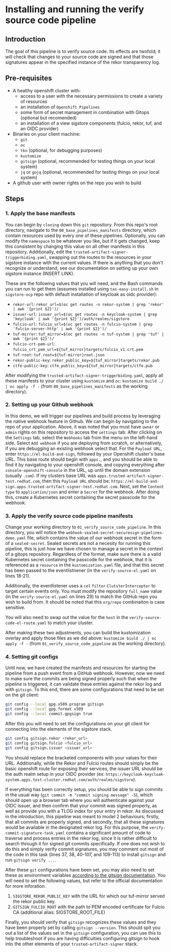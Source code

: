 # Installing and running the verify source code pipeline

## Introduction

The goal of this pipeline is to verify source code. Its effects are twofold; it will check that changes to your source code are signed and that those signatures appear in the specified instance of the rekor transparency log.

## Pre-requisites

- A healthy openshift cluster with:
    - access to a user with the necessary permissions to create a variety of resources
    - an installation of `Openshift Pipelines`
    - some form of secret management in combination with Gitops (optional but recomended)
    - an installation of a view sigstore components (fulcio, rekor, tuf, and an OIDC provider)
- Binaries on your client machine:
    - `git`
    - `oc`
    - `tkn` (optional, for debugging purposes) 
    - `kustomize`
    - `gitsign` (optional, recommended for testing things on your local system)
    - `jq` or `gojq` (optional, recommended for testing things on your local system)
- A github user with owner rights on the repo you wish to build

## Steps

### 1. Apply the base manifests

You can begin by `cloning` down this `git` repository. From this repo's root directory, navigate to the `00_base_pipelines_manifests` directory, which contain resources used by every one of these pipelines. Optionally, you can modify the `namespace` to be whatever you like, but if it gets changed, keep this consistent by changing this value on all other manifests in this repository. Additionally, edit the `trusted-artifact-signer-triggerbiding.yaml`, swapping out the routes to the resources in your sigstore instance with the current values. If there is anything that you don't recognize or understand, see our documentation on setting up your own sigstore instance (INSERT LINK).

These are the following values that you will need, and the Bash commands you can run to get them (assumes installed using `tas-easy-install.sh` in `sigstore-ocp` repo with default installation of keycloak as oidc provider):

- `rekor-url`: `rekor_url=$(oc get routes -n rekor-system | grep 'rekor' | awk '{print $2}')/`
- `issuer-url`: `issuer_url=$(oc get routes -n keycloak-system | grep 'keycloak' | awk '{print $2}')/auth/realms/sigstore`
- `fulcio-url`: `fulcio_url=$(oc get routes -n fulcio-system | grep 'fulcio-server-http' | awk '{print $2}')/`
- `tuf-mirror`: `tuf_mirror=$(oc get routes -n tuf-system | grep 'tuf' | awk '{print $2}')/`
- `fulcio-crt-pem-url`: `fulcio_crt_pem_url=${tuf_mirror}targets/fulcio_v1.crt.pem`
- `tuf-root`: `tuf_root=${tuf-mirror}root.json`
- `rekor-public-key`: `rekor_public_key=${tuf_mirror}targets/rekor.pub`
- `ctfe-public-key`: `ctfe_public_key=${tuf_mirror}targets/ctfe.pub`


After modifying the `trusted-artifact-signer-triggerbiding.yaml`, apply all these manifests to your cluster using `kustomize` and `oc`: `kustomize build ./ | oc apply -f -` (from `00_base_pipelines_manifests` as the working directory).

### 2. Setting up your Github webhook

In this demo, we will trigger our pipelines and build process by leveraging the native webhook feature in Github. We can begin by navigating to the repo of your application. Above, it was noted that you must have `owner` or `admin` rights on this repository to access the `settings` tab. After clicking on the `Settings` tab, select the `Webhooks` tab from the menu on the left-hand side. Select `Add webhook` if you are deploying from scratch, or alternatively, if you are debugging an existing webhook select that. For the `Payload URL`, enter `https://el-build-and-sign`, followed by your Openshift cluster's base URL. This base route should begin with `apps.`, and you should be able to find it by navigating to your openshift console, and copying everything after `console-openshift-console` in the URL, up until the domain extension (usually `.com`). If my clusters base URL was `apps.trusted-artifact-signer-test.redhat.com`, then this `Payload URL` should be: `https://el-build-and-sign.apps.trusted-artifact-signer-test.redhat.com`. Next, set the `Content type` to `application/json` and enter a `Secret` for the webhook. After doing this, create a Kubernetes secret containing the secret passcode for the webhook.

### 3. Apply the verify source code pipeline manifests

Change your working directory to `01_verify_source_code_pipeline`. In this directory, you will notice the `webhook-sealed-secret-securesign-pipelines-demo.yaml` file, which contains the value of our webhook secret in the form of a `sealed-secret`. Sealed secrets are not a necesity for running this pipeline, this is just how we have chosen to manage  a secret in the context of a gitops repository. Regardless of the format, make sure there is a valid Kubernetes secret containing the passcode for the webhook, that it is referenced as a `resource` in the `kustomization.yaml` file, and that this secret has been passed to the eventlistnener (in the `verify-source-el.yaml` on lines 18-21).

Additionally, the eventlistener uses a `cel` `filter` `ClutsterInterceptor` to target certain events only. You must modify the repository `full_name` value (in the `verify-source-el.yaml` on lines 29) to match the GitHub repo you wish to build from. It should be noted that this `org/repo` combinaiton is case sensitive.

You will also need to swap out the value for the `host` in the `verify-source-code-el-route.yaml` to match your cluster.

After making these two adjustments, you can build the kustomization overlay and apply those files as we did above: `kustomize biuld ./ | oc apply -f -` (from `01_verify_source_code_pipeline` as the working directory).

### 4. Setting git configs

Until now, we have created the manifests and resources for starting the pipeline from a push event from a GitHub webhook. However, now we need to make sure the commits are being signed properly such that when the pipeline is triggered, it can validate these entries against the rekor log and with `gitsign`. To this end, there are some configurations that need to be set on the git client:

```bash
git config --local gpg.x509.program gitsign
git config --local gpg.format x509
git config --local commit.gpgsign true
```

After this you will need to set the configurations on your git client for connecting into the elements of the sigstore stack. 

```bash
git config gitsign.rekor <rekor_url>
git config gitsign.fulcio <fulcio_url>
git config gitsign.issuer <issuer_url>
```

You should replace the bracketed components with your values for their URL. Additionally, while the Rekor and Fulcio routes should simply be the basic openshift route for exposing their services, the issuer URL should be the auth realm setup in your OIDC provider (ex: `https://keycloak-keycloak-system.apps.test-cluster.redhat.com/auth/realms/sigstore`).

If everything has been correctly setup, you should be able to sign commits in the usual way (`git commit -m "commit signing message" -S`), which should open up a browser tab where you will authenticate against your OIDC issuer, and then confirm that your commit was signed properly, as well as provide you with a TLOG index for your entry in rekor. As discussed in the introduction, this pipeline was meant to model 2 behaviours; firstly, that all commits are properly signed, and secondly, that all these signatures would be available in the designated rekor log. For this purpose, the `verify-commit-signature-task.yaml` contains a significant amount of code to traverse and process entries in the rekor log, since it is rather difficult to search through it for signed git commits specifically. If one does not wish to do this and simply verify commit signatures, you may comment out most of the code in this task (lines 37, 38, 40-107, and 109-113) to install `gitsign` and run `gitsign verify ...`.

After these `git` configurations have been set, you may also need to set these as environment variables [according to the gitsign documentation](https://docs.sigstore.dev/signing/gitsign/#environment-variables). You will need to set the following values, but refer to the official documentation for more inforation.
1. `SIGSTORE_REKOR_PUBLIC_KEY` with  the URL for which our tuf-mirror served the rekor public key.
2. `GITSIGN_FULCIO_ROOT` with the path to PEM encoded certificate for Fulcio CA (additional alias: SIGSTORE_ROOT_FILE)

Finally, you should verify that `gitsign` recognizes these values and they have been properly set by calling `gitsign --version`. This should spit you out a list of the values set in the `gitsign` configuration, you can use this to help troubleshoot if you are having difficulties configuring gitsign to hook into the other elements of your `trusted-artifact-signer` stack.